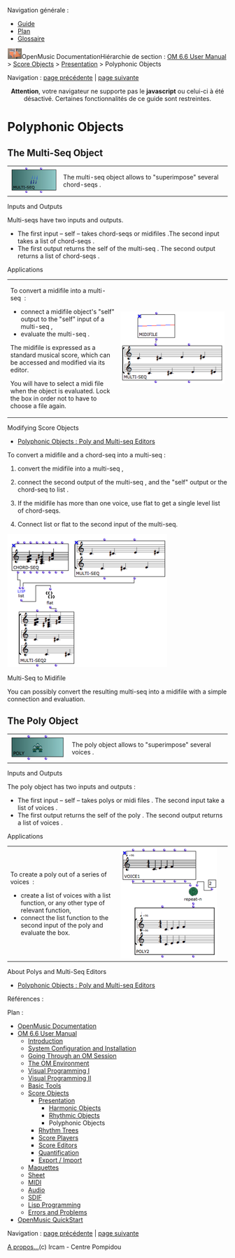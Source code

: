 <div id="tplf" class="tplPage">

<div id="tplh">

<span class="hidden">Navigation générale : </span>

  - [<span>Guide</span>](OM-Documentation.md)
  - [<span>Plan</span>](OM-Documentation_1.md)
  - [<span>Glossaire</span>](OM-Documentation_2.md)

</div>

<div id="tplt">

![empty.gif](../tplRes/page/empty.gif)![logoom1.png](../res/logoom1.png)<span class="tplTi">OpenMusic
Documentation</span><span class="sw_outStack_navRoot"><span class="hidden">Hiérarchie
de section : </span>[<span>OM 6.6 User
Manual</span>](OM-User-Manual.md)<span class="stkSep"> \>
</span>[<span>Score
Objects</span>](ScoreObjects.md)<span class="stkSep"> \>
</span>[<span>Presentation</span>](Score-Objects-Intro.md)<span class="stkSep">
\> </span><span class="stkSel_yes"><span>Polyphonic
Objects</span></span></span>

</div>

<div class="tplNav">

<span class="hidden">Navigation : </span>[<span>page
précédente</span>](RhythmicObjects.md "page précédente(Rhythmic Objects)")<span class="hidden">
| </span>[<span>page
suivante</span>](RT.md "page suivante(Rhythm Trees)")

</div>

<div id="tplc" class="tplc_out_yes">

<div style="text-align: center;">

**Attention**, votre navigateur ne supporte pas le **javascript** ou
celui-ci à été désactivé. Certaines fonctionnalités de ce guide sont
restreintes.

</div>

<div class="headCo">

# <span>Polyphonic Objects</span>

<div class="headCo_co">

<div>

<div class="part">

## <span>The Multi-Seq Object</span>

<div class="part_co">

<div class="infobloc">

<div class="txt">

|                                                                                     |                                                                   |
| ----------------------------------------------------------------------------------- | ----------------------------------------------------------------- |
| <span class="iconButton_tim">![multiseq\_icon.png](../res/multiseq_icon.png)</span> | The multi-seq object allows to "superimpose" several chord-seqs . |

</div>

</div>

<div class="infobloc">

<div class="infobloc_ti">

<span>Inputs and Outputs</span>

</div>

<div class="txt">

Multi-seqs have two inputs and outputs.

  - <span>The first input – self – takes chord-seqs or midifiles .The
    second input takes a list of chord-seqs .</span>
  - <span>The first output returns the self of the multi-seq . The
    second output returns a list of chord-seqs .</span>

</div>

</div>

<div class="infobloc">

<div class="infobloc_ti">

<span>Applications</span>

</div>

<div class="txtRes">

<table>
<colgroup>
<col style="width: 50%" />
<col style="width: 50%" />
</colgroup>
<tbody>
<tr class="odd">
<td><div class="dk_txtRes_txt txt">
<p>To convert a midifile into a multi-seq  :</p>
<ul>
<li><span>connect a midifile object's "self" output to the "self" input of a multi-seq ,</span></li>
<li><span>evaluate the multi-seq .</span></li>
</ul>
<p>The midifile is expressed as a standard musical score, which can be accessed and modified via its editor.</p>
<p>You will have to select a midi file when the object is evaluated. Lock the box in order not to have to choose a file again.</p>
</div></td>
<td><div class="caption">
<div class="caption_co">
<img src="../res/convertmidimulti.png" width="244" height="165" alt="convertmidimulti.png" />
</div>
</div></td>
</tr>
</tbody>
</table>

</div>

<div class="linkSet">

<div class="linkSet_ti">

<span>Modifying Score Objects</span>

</div>

<div class="linkUL">

  - [<span>Polyphonic Objects : Poly and Multi-seq
    Editors</span>](Poly-Multi-Editor.md)

</div>

</div>

<div class="txt">

To convert a midifile and a chord-seq into a multi-seq :

1.  convert the midifile into a multi-seq ,

2.  connect the second output of the multi-seq , and the "self" output
    or the chord-seq to list .

3.  If the midifile has more than one voice, use flat to get a single
    level list of chord-seqs.

4.  Connect list or flat to the second input of the multi-seq.

</div>

<div class="caption">

<div class="caption_co">

![midichordseqmulti.png](../res/midichordseqmulti.png)

</div>

</div>

</div>

<div class="bloc complement">

<div class="bloc_ti complement_ti">

<span>Multi-Seq to Midifile</span>

</div>

<div class="txt">

You can possibly convert the resulting multi-seq into a midifile with a
simple connection and evaluation.

</div>

</div>

</div>

</div>

<div class="part">

## <span>The Poly Object</span>

<div class="part_co">

<div class="infobloc">

<div class="txt">

|                                                                                  |                                                          |
| -------------------------------------------------------------------------------- | -------------------------------------------------------- |
| <span class="iconButton_tim">![poly\_icon\_1.png](../res/poly_icon_1.png)</span> | The poly object allows to "superimpose" several voices . |

</div>

</div>

<div class="infobloc">

<div class="infobloc_ti">

<span>Inputs and Outputs</span>

</div>

<div class="txt">

The poly object has two inputs and outputs :

  - <span>The first input – self – takes polys or midi files . The
    second input take a list of voices .</span>
  - <span>The first output returns the self of the poly . The second
    output returns a list of voices .</span>

</div>

</div>

<div class="infobloc">

<div class="infobloc_ti">

<span>Applications</span>

</div>

<div class="txtRes">

<table>
<colgroup>
<col style="width: 50%" />
<col style="width: 50%" />
</colgroup>
<tbody>
<tr class="odd">
<td><div class="dk_txtRes_txt txt">
<p>To create a poly out of a series of voices  :</p>
<ul>
<li><span>create a list of voices with a list function, or any other type of relevant function, </span></li>
<li><span>connect the list function to the second input of the poly and evaluate the box.</span></li>
</ul>
</div></td>
<td><div class="caption">
<div class="caption_co">
<img src="../res/polybasic.png" width="221" height="253" alt="polybasic.png" />
</div>
</div></td>
</tr>
</tbody>
</table>

</div>

<div class="linkSet">

<div class="linkSet_ti">

<span>About Polys and Multi-Seq Editors</span>

</div>

<div class="linkUL">

  - [<span>Polyphonic Objects : Poly and Multi-seq
    Editors</span>](Poly-Multi-Editor.md)

</div>

</div>

</div>

</div>

</div>

</div>

</div>

</div>

<span class="hidden">Références : </span>

</div>

<div id="tplo" class="tplo_out_yes">

<div class="tplOTp">

<div class="tplOBm">

<div id="mnuFrm">

<span class="hidden">Plan :</span>

<div id="mnuFrmUp" onmouseout="menuScrollTiTask.fSpeed=0;" onmouseover="if(menuScrollTiTask.fSpeed&gt;=0) {menuScrollTiTask.fSpeed=-2; scTiLib.addTaskNow(menuScrollTiTask);}" onclick="menuScrollTiTask.fSpeed-=2;" style="display: none;">

<span id="mnuFrmUpLeft">[](#)</span><span id="mnuFrmUpCenter"></span><span id="mnuFrmUpRight"></span>

</div>

<div id="mnuScroll">

  - [<span>OpenMusic Documentation</span>](OM-Documentation.md)
  - [<span>OM 6.6 User Manual</span>](OM-User-Manual.md)
      - [<span>Introduction</span>](00-Sommaire.md)
      - [<span>System Configuration and
        Installation</span>](Installation.md)
      - [<span>Going Through an OM Session</span>](Goingthrough.md)
      - [<span>The OM Environment</span>](Environment.md)
      - [<span>Visual Programming I</span>](BasicVisualProgramming.md)
      - [<span>Visual Programming
        II</span>](AdvancedVisualProgramming.md)
      - [<span>Basic Tools</span>](BasicObjects.md)
      - [<span>Score Objects</span>](ScoreObjects.md)
          - [<span>Presentation</span>](Score-Objects-Intro.md)
              - [<span>Harmonic Objects</span>](Note-Chord-Chord-seq.md)
              - [<span>Rhythmic Objects</span>](RhythmicObjects.md)
              - <span id="i2" class="outLeftSel_yes"><span>Polyphonic
                Objects</span></span>
          - [<span>Rhythm Trees</span>](RT.md)
          - [<span>Score Players</span>](ScorePlayer.md)
          - [<span>Score Editors</span>](ScoreEditors.md)
          - [<span>Quantification</span>](Quantification.md)
          - [<span>Export / Import</span>](ImportExport.md)
      - [<span>Maquettes</span>](Maquettes.md)
      - [<span>Sheet</span>](Sheet.md)
      - [<span>MIDI</span>](MIDI.md)
      - [<span>Audio</span>](Audio.md)
      - [<span>SDIF</span>](SDIF.md)
      - [<span>Lisp Programming</span>](Lisp.md)
      - [<span>Errors and Problems</span>](errors.md)
  - [<span>OpenMusic QuickStart</span>](QuickStart-Chapters.md)

</div>

<div id="mnuFrmDown" onmouseout="menuScrollTiTask.fSpeed=0;" onmouseover="if(menuScrollTiTask.fSpeed&lt;=0) {menuScrollTiTask.fSpeed=2; scTiLib.addTaskNow(menuScrollTiTask);}" onclick="menuScrollTiTask.fSpeed+=2;" style="display: none;">

<span id="mnuFrmDownLeft">[](#)</span><span id="mnuFrmDownCenter"></span><span id="mnuFrmDownRight"></span>

</div>

</div>

</div>

</div>

</div>

<div class="tplNav">

<span class="hidden">Navigation : </span>[<span>page
précédente</span>](RhythmicObjects.md "page précédente(Rhythmic Objects)")<span class="hidden">
| </span>[<span>page
suivante</span>](RT.md "page suivante(Rhythm Trees)")

</div>

<div id="tplb">

[<span>A propos...</span>](OM-Documentation_3.md)(c) Ircam - Centre
Pompidou

</div>

</div>
